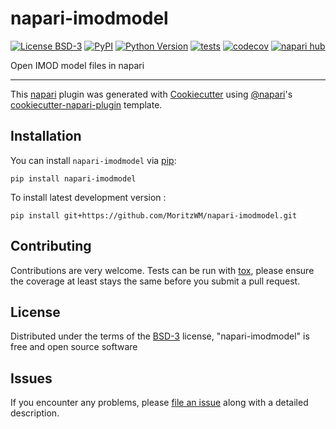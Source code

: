 # napari-imodmodel

[![License BSD-3](https://img.shields.io/pypi/l/napari-imodmodel.svg?color=green)](https://github.com/MoritzWM/napari-imodmodel/raw/main/LICENSE)
[![PyPI](https://img.shields.io/pypi/v/napari-imodmodel.svg?color=green)](https://pypi.org/project/napari-imodmodel)
[![Python Version](https://img.shields.io/pypi/pyversions/napari-imodmodel.svg?color=green)](https://python.org)
[![tests](https://github.com/MoritzWM/napari-imodmodel/workflows/tests/badge.svg)](https://github.com/MoritzWM/napari-imodmodel/actions)
[![codecov](https://codecov.io/gh/MoritzWM/napari-imodmodel/branch/main/graph/badge.svg)](https://codecov.io/gh/MoritzWM/napari-imodmodel)
[![napari hub](https://img.shields.io/endpoint?url=https://api.napari-hub.org/shields/napari-imodmodel)](https://napari-hub.org/plugins/napari-imodmodel)

Open IMOD model files in napari

----------------------------------

This [napari] plugin was generated with [Cookiecutter] using [@napari]'s [cookiecutter-napari-plugin] template.

<!--
Don't miss the full getting started guide to set up your new package:
https://github.com/napari/cookiecutter-napari-plugin#getting-started

and review the napari docs for plugin developers:
https://napari.org/stable/plugins/index.html
-->

## Installation

You can install `napari-imodmodel` via [pip]:

    pip install napari-imodmodel



To install latest development version :

    pip install git+https://github.com/MoritzWM/napari-imodmodel.git


## Contributing

Contributions are very welcome. Tests can be run with [tox], please ensure
the coverage at least stays the same before you submit a pull request.

## License

Distributed under the terms of the [BSD-3] license,
"napari-imodmodel" is free and open source software

## Issues

If you encounter any problems, please [file an issue] along with a detailed description.

[napari]: https://github.com/napari/napari
[Cookiecutter]: https://github.com/audreyr/cookiecutter
[@napari]: https://github.com/napari
[MIT]: http://opensource.org/licenses/MIT
[BSD-3]: http://opensource.org/licenses/BSD-3-Clause
[GNU GPL v3.0]: http://www.gnu.org/licenses/gpl-3.0.txt
[GNU LGPL v3.0]: http://www.gnu.org/licenses/lgpl-3.0.txt
[Apache Software License 2.0]: http://www.apache.org/licenses/LICENSE-2.0
[Mozilla Public License 2.0]: https://www.mozilla.org/media/MPL/2.0/index.txt
[cookiecutter-napari-plugin]: https://github.com/napari/cookiecutter-napari-plugin

[file an issue]: https://github.com/MoritzWM/napari-imodmodel/issues

[napari]: https://github.com/napari/napari
[tox]: https://tox.readthedocs.io/en/latest/
[pip]: https://pypi.org/project/pip/
[PyPI]: https://pypi.org/
